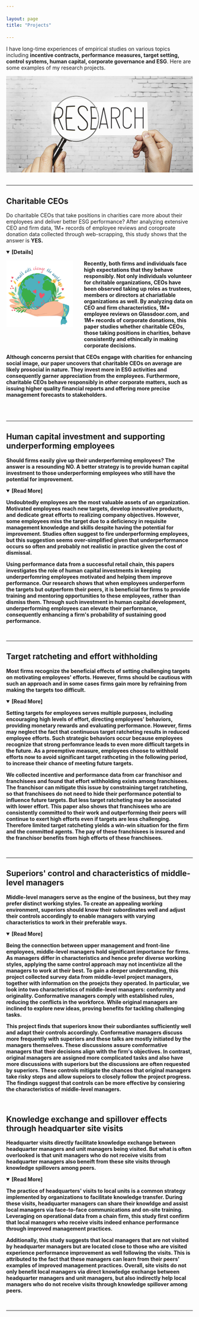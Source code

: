 ```yaml
---

layout: page
title: "Projects"

---
```

<link rel="stylesheet" href="/assets/css/res.css">

I have long-time experiences of  empirical studies on various topics including **incentive contracts, performance measures, target setting, control systems, human capital, corporate governance and ESG**. Here are some examples of my research projects. 

<div class="container">
<img class="container_img" src="/images/Research-Image.jpg">
</div>

<br>
<hr>

## Charitable CEOs
<div class="headline">Do charitable CEOs that take positions in charities care more about their employees and deliver better ESG performance? After analyzing extensive CEO and firm data, 1M+ records of employee reviews and coroproate donation data collected through web-scrapping, this study shows that the answer is <strong>YES. 
</div>

<p></p>
<details open>
    <summary>[Details]</summary>
    <img style="border: 0px solid; width: 180px; height: 180px; float:left; padding:0px 30px 60px 0px" src="/images/charity.jpeg" alt="" class="inline-block"> 
    <p>Recently, both firms and individuals face high expectations that they behave responsibly. Not only individuals volunteer for chritable organizations, CEOs have been observed taking up roles as trustees, members or directors at chariatlable organizations as well. By analyzing data on CEO and firm characteristics, 1M+ employee reviews on Glassdoor.com, and 1M+ records of corporate donations, this paper studies whether charitable CEOs, those taking positions in charities, behave consistently and ethincally in making corporate decisions.</p>
    <p>Although concerns persist that CEOs engage with charities for enhancing social image, our paper uncovers that charitable CEOs on average are likely prosocial in nature. They invest more in ESG activities and consequently garner appreciation from the employees. Furthermore, charitable CEOs behave responsibly in other corporate matters, such as issuing higher quality financial reports and offering more precise management forecasts to stakeholders.
    <br>
    <br>
    </p>
</details>
<br>
<hr>

## Human capital investment and supporting underperforming employees
<div class="headline">Should firms easily give up their underperforming employees? The answer is a resounding NO. A better strategy is to provide human capital investment to those underperforming employees who still have the potential for improvement.
</div>

<p></p>
<details open>
    <summary>[Read More]</summary>
    <p>Undoubtedly employees are the most valuable assets of an organization. Motivated employees reach new targets, develop innovative products, and dedicate great efforts to realizing company objectives. However, some employees miss the target due to a deficiency in requisite management knowledge and skills despite having the potential for improvement. Studies often suggest to fire underperforming employees, but this suggestion seems over-simplified given that underperformance occurs so often and probably not realistic in practice given the cost of dismissal.</p>
    <p>Using performance data from a successful retail chain, this papers investigates the role of human capital investments in keeping underperfomring employees motivated and helping them improve performance. Our research shows that when employees underperform the targets but outperform their peers, it is beneficial for firms to provide training and mentoring opportunities to these employees, rather than dismiss them. Through such investment in human capital development, underperforming employees can elevate their performance, consequently enhancing a firm's probability of sustaining good performance. 
    </p>
</details>
<br>
<hr>

## Target ratcheting and effort withholding
<div class="headline"> Most firms recognize the beneficial effects of setting challenging targets on motivating employees' efforts. However, firms should be cautious with such an approach and in some cases firms gain more by refraining from making the targets too difficult.
</div>

<p></p>
<details open>
    <summary>[Read More]</summary>
    <p>Setting targets for employees serves multiple purposes, including encouraging high levels of effort, directing employees' behaviors, providing monetary rewards and evaluating performance. However, firms may neglect the fact that continuous target ratcheting results in reduced employee efforts. Such strategic behaviors occur because employees recognize that strong perfomrance leads to even more difficult targets in the future. As a preemptive measure, employees choose to withhold efforts now to avoid significant target rathceting in the following period, to increase their chance of meeting future targets. <br></p>
    <p>We collected incentive and performance data from car franchisor and franchisees and found that effort withholding exists among franchisees. The franchisor can mitigate this issue by constraining target ratcheting, so that franchisees do not need to hide their performance potential to influence future targets. But less target ratcheting may be associated with lower effort. This paper also shows that franchisees who are consistently committed to their work and outperforming their peers will continue to exert high efforts even if targets are less challenging. Therefore limited target ratcheting yields a win-win situation for the firm and the committed agents. The pay of these franchisees is insured and the franchisor benefits from high efforts of these franchisees.   
    </p>
</details>
<br>
<hr>

## Superiors' control and characteristics of middle-level managers
 <div class="headline"> Middle-level managers serve as the engine of the business, but they may prefer distinct working styles. To create an appealing working environment, superiors should know their subordinates well and adjust their controls accordingly to enable managers with varying characteristics to work in their preferable ways.
 </div>

<p></p>
<details open>
    <summary>[Read More]</summary>
    <p>Being the connection between upper management and front-line employees, middle-level managers hold significant importance for firms. As managers differ in characteristics and hence prefer diverse working styles, applying the same control approach may not incentivize all the managers to work at their best. To gain a deeper understanding, this project collected survey data from middle-level project managers, together with information on the proejcts they operated. In particular, we look into two characteristics of middle-level managers: conformity and originality. Conformative managers comply with established rules, reducing the conflicts in the workforce. While original managers are inclined to explore new ideas, proving benefits for tackling challenging tasks.</p>
    <p>This project finds that superiors know their subordiantes sufficiently well and adapt their controls accordingly. Conformative managers discuss more frequently with superiors and these talks are mostly initiated by the managers themselves. These discussions assure comformative managers that their decisions align with the firm's objectives. In contrast, original managers are assigned more complicated tasks and also have more discussions with superiors but the discussions are often requested by superiors. These controls mitigate the chances that original managers take risky steps and allow supeiors to closely follow the project progress. The findings suggest that controls can be more effective by consiering the characteristics of middle-level managers.
    </p>
</details>
<br>


## Knowledge exchange and spillover effects through headquarter site visits
 <div class="headline"> Headquarter visits directly facilitate knowledge exchange between headquarter managers and unit managers being visited. But what is often overlooked is that unit managers who do not receive visits from headquarter managers also beneift from these site visits through knowledge spillovers among peers.
 </div>

<p></p>
<details open>
    <summary>[Read More]</summary>
    <p>The practice of headquarters' visits to local units is a common strategy implemented by organizations to facilitate knowledge transfer. During these visits, headquarter managers can share their knowldge and assist local managers via face-to-face communications and on-site training. Leveraging on operational data from a chain firm, 
    this study first confirm that local managers who receive visits indeed enhance performance through improved management practices. </p>
    <p>Additionally, this study suggests that local managers that are not visited by headquarter managers but are located close to those who are visited experience performance improvement as well following the visits. This is attributed to the fact that these managers can learn from their peers' examples of improved management practices. Overall, site visits do not only benefit local managers via direct knowledge exchange between headquarter managers and unit managers, but also indirectly help local managers who do not receive visits through knowledge spillover among peers.  
    </p>
</details>
<br>
<hr>

